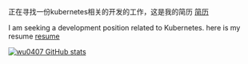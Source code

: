 正在寻找一份kubernetes相关的开发的工作，这是我的简历 [简历](https://midbai.com/resume/)

I am seeking a development position related to Kubernetes. here is my resume [resume](https://midbai.com/en/resume/)

[![wu0407 GitHub stats](https://github-readme-stats.vercel.app/api?username=wu0407)](https://github.com/wu0407)
